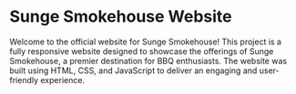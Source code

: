 # Sunge Smokehouse Website
Welcome to the official website for Sunge Smokehouse! This project is a fully responsive website designed to showcase the offerings of Sunge Smokehouse, a premier destination for BBQ enthusiasts. The website was built using HTML, CSS, and JavaScript to deliver an engaging and user-friendly experience.
